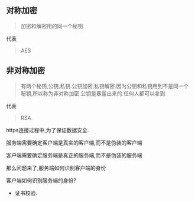 ## 对称加密

> 加密和解密用的同一个秘钥

代表

> AES

## 非对称加密

> 有两个秘钥,公钥,私钥.公钥加密,私钥解密.因为公钥和私钥用到不是同一个秘钥,所以称为非对称加密.公钥是暴露出来的.任何人都可以拿到.

代表

> RSA



https连接过程中,为了保证数据安全.

服务端需要确定客户端是真实的客户端,而不是伪装的客户端

客户端需要确定服务端是真正的服务端,而不是伪装的服务端

那么问题来了,服务端如何识别客户端的身份

客户端如何识别服务端的身份?

- 证书校验.